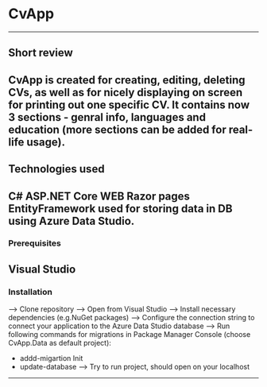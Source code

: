 # CvApp
---
## Short review
CvApp is created for creating, editing, deleting CVs, as well as for nicely displaying on screen for printing out one specific CV. 
It contains now 3 sections - genral info, languages and education (more sections can be added for real-life usage).
---
## Technologies used
C# ASP.NET Core WEB
Razor pages
EntityFramework used for storing data in DB using Azure Data Studio.
---
### Prerequisites
Visual Studio
---
### Installation
--> Clone repository
--> Open from Visual Studio
--> Install necessary dependencies (e.g.NuGet packages)
--> Configure the connection string to connect your application to the Azure Data Studio database
--> Run following commands for migrations in Package Manager Console (choose CvApp.Data as default project):
  - addd-migartion Init
  - update-database
--> Try to run project, should open on your localhost
---
